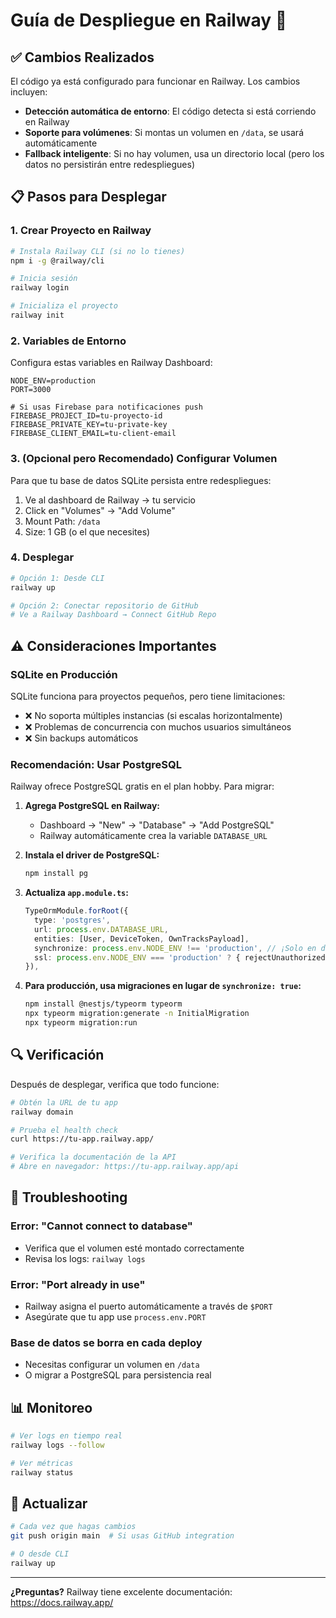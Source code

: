 # Guía de Despliegue en Railway 🚂

## ✅ Cambios Realizados

El código ya está configurado para funcionar en Railway. Los cambios incluyen:

- **Detección automática de entorno**: El código detecta si está corriendo en Railway
- **Soporte para volúmenes**: Si montas un volumen en `/data`, se usará automáticamente
- **Fallback inteligente**: Si no hay volumen, usa un directorio local (pero los datos no persistirán entre redespliegues)

## 📋 Pasos para Desplegar

### 1. Crear Proyecto en Railway

```bash
# Instala Railway CLI (si no lo tienes)
npm i -g @railway/cli

# Inicia sesión
railway login

# Inicializa el proyecto
railway init
```

### 2. Variables de Entorno

Configura estas variables en Railway Dashboard:

```env
NODE_ENV=production
PORT=3000

# Si usas Firebase para notificaciones push
FIREBASE_PROJECT_ID=tu-proyecto-id
FIREBASE_PRIVATE_KEY=tu-private-key
FIREBASE_CLIENT_EMAIL=tu-client-email
```

### 3. (Opcional pero Recomendado) Configurar Volumen

Para que tu base de datos SQLite persista entre redespliegues:

1. Ve al dashboard de Railway → tu servicio
2. Click en "Volumes" → "Add Volume"
3. Mount Path: `/data`
4. Size: 1 GB (o el que necesites)

### 4. Desplegar

```bash
# Opción 1: Desde CLI
railway up

# Opción 2: Conectar repositorio de GitHub
# Ve a Railway Dashboard → Connect GitHub Repo
```

## ⚠️ Consideraciones Importantes

### SQLite en Producción

SQLite funciona para proyectos pequeños, pero tiene limitaciones:

- ❌ No soporta múltiples instancias (si escalas horizontalmente)
- ❌ Problemas de concurrencia con muchos usuarios simultáneos
- ❌ Sin backups automáticos

### Recomendación: Usar PostgreSQL

Railway ofrece PostgreSQL gratis en el plan hobby. Para migrar:

1. **Agrega PostgreSQL en Railway:**
   - Dashboard → "New" → "Database" → "Add PostgreSQL"
   - Railway automáticamente crea la variable `DATABASE_URL`

2. **Instala el driver de PostgreSQL:**
   ```bash
   npm install pg
   ```

3. **Actualiza `app.module.ts`:**
   ```typescript
   TypeOrmModule.forRoot({
     type: 'postgres',
     url: process.env.DATABASE_URL,
     entities: [User, DeviceToken, OwnTracksPayload],
     synchronize: process.env.NODE_ENV !== 'production', // ¡Solo en desarrollo!
     ssl: process.env.NODE_ENV === 'production' ? { rejectUnauthorized: false } : false,
   }),
   ```

4. **Para producción, usa migraciones en lugar de `synchronize: true`:**
   ```bash
   npm install @nestjs/typeorm typeorm
   npx typeorm migration:generate -n InitialMigration
   npx typeorm migration:run
   ```

## 🔍 Verificación

Después de desplegar, verifica que todo funcione:

```bash
# Obtén la URL de tu app
railway domain

# Prueba el health check
curl https://tu-app.railway.app/

# Verifica la documentación de la API
# Abre en navegador: https://tu-app.railway.app/api
```

## 🐛 Troubleshooting

### Error: "Cannot connect to database"
- Verifica que el volumen esté montado correctamente
- Revisa los logs: `railway logs`

### Error: "Port already in use"
- Railway asigna el puerto automáticamente a través de `$PORT`
- Asegúrate que tu app use `process.env.PORT`

### Base de datos se borra en cada deploy
- Necesitas configurar un volumen en `/data`
- O migrar a PostgreSQL para persistencia real

## 📊 Monitoreo

```bash
# Ver logs en tiempo real
railway logs --follow

# Ver métricas
railway status
```

## 🔄 Actualizar

```bash
# Cada vez que hagas cambios
git push origin main  # Si usas GitHub integration

# O desde CLI
railway up
```

---

**¿Preguntas?** Railway tiene excelente documentación: https://docs.railway.app/

